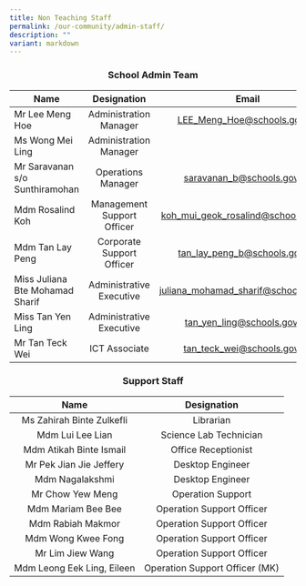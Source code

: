 ```yaml
---
title: Non Teaching Staff
permalink: /our-community/admin-staff/
description: ""
variant: markdown
---
```

### **<center>School Admin Team</center>**

| Name | Designation | Email |
| ----------------- | :------------------: | :-----------------: |
| Mr Lee Meng Hoe | Administration Manager | [LEE_Meng_Hoe@schools.gov.sg](mailto:LEE_Meng_Hoe@schools.gov.sg) |
| Ms Wong Mei Ling | Administration Manager ||
| Mr Saravanan s/o Sunthiramohan | Operations Manager | [saravanan_b@schools.gov.sg](mailto:saravanan_b@schools.gov.sg) |
| Mdm Rosalind Koh | Management Support Officer | [koh_mui_geok_rosalind@schools.gov.sg](mailto:koh_mui_geok_rosalind@schools.gov.sg) |
| Mdm Tan Lay Peng | Corporate Support Officer | [tan_lay_peng_b@schools.gov.sg](mailto:tan_lay_peng_b@schools.gov.sg) |
| Miss Juliana Bte Mohamad Sharif | Administrative Executive | [juliana_mohamad_sharif@schools.gov.sg](mailto:juliana_mohamad_sharif@schools.gov.sg) |
| Miss Tan Yen Ling | Administrative Executive | [tan_yen_ling@schools.gov.sg](mailto:tan_yen_ling@schools.gov.sg) |
| Mr Tan Teck Wei | ICT Associate | [tan_teck_wei@schools.gov.sg](mailto:tan_teck_wei@schools.gov.sg) |

### **<center>Support Staff</center>**

| Name | Designation |
| :-----------------: | :------------------: |
| Ms Zahirah Binte Zulkefli | Librarian |
| Mdm Lui Lee Lian | Science Lab Technician |
| Mdm Atikah Binte Ismail | Office Receptionist |
| Mr Pek Jian Jie Jeffery | Desktop Engineer |
| Mdm Nagalakshmi | Desktop Engineer |
| Mr Chow Yew Meng | Operation Support |
| Mdm Mariam Bee Bee | Operation Support Officer |
| Mdm Rabiah Makmor | Operation Support Officer |
| Mdm Wong Kwee Fong | Operation Support Officer |
| Mr Lim Jiew Wang | Operation Support Officer |
| Mdm Leong Eek Ling, Eileen | Operation Support Officer (MK) |